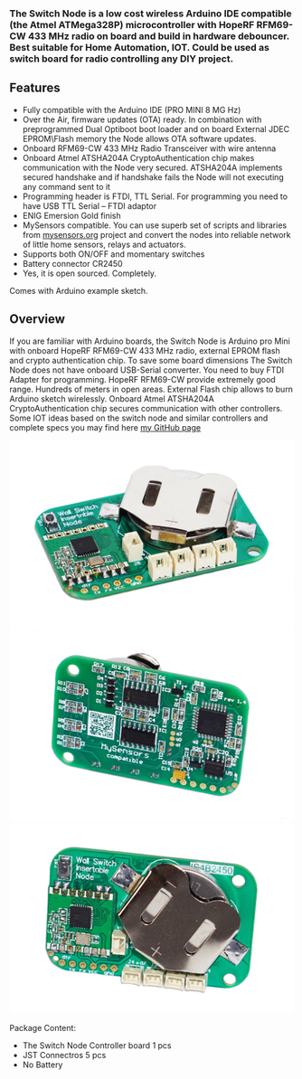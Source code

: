 

### The Switch Node is a low cost wireless Arduino IDE compatible (the Atmel ATMega328P) microcontroller with HopeRF RFM69-CW 433 MHz radio on board and build in hardware debouncer. Best suitable for Home Automation, IOT. Could be used as switch board for radio controlling any DIY project.

## Features
- Fully compatible with the Arduino IDE (PRO MINI 8 MG Hz)
- Over the Air, firmware updates (OTA) ready. In combination with preprogrammed Dual Optiboot boot loader and  on board External JDEC  EPROM\Flash memory the Node allows OTA software updates.
- Onboard RFM69-CW 433 MHz Radio Transceiver  with wire antenna
- Onboard Atmel ATSHA204A CryptoAuthentication chip makes communication with the Node very secured. ATSHA204A implements secured handshake and if handshake fails the Node will not executing any command sent to it
- Programming header is FTDI, TTL Serial. For programming you need to have  USB TTL Serial – FTDI adaptor
- ENIG Emersion Gold finish
- MySensors compatible. You can use superb set of scripts and libraries from [mysensors.org](http://www.mysensors.org) project  and convert the nodes into reliable network of little home sensors, relays and actuators.
- Supports both ON/OFF and momentary switches 
- Battery connector CR2450
- Yes, it is open sourced. Completely.

Comes with Arduino example sketch.

## Overview
If you are familiar with Arduino boards, the Switch Node is Arduino pro Mini with onboard HopeRF RFM69-CW 433 MHz radio, external EPROM flash and crypto authentication chip. To save some board dimensions The Switch Node does not have onboard USB-Serial converter. You need to buy FTDI Adapter for programming. HopeRF RFM69-CW provide extremely good range. Hundreds of meters in open areas. External Flash chip allows to burn Arduino sketch wirelessly. Onboard Atmel ATSHA204A CryptoAuthentication chip secures communication with other controllers. Some IOT ideas based on the switch node and similar controllers and complete specs you may find here [my GitHub page](https://github.com/EasySensors/SwitchNode)

![enter image description here](https://github.com/EasySensors/SwitchNode/blob/master/pics/sw1.jpg?raw=true)
![enter image description here](https://github.com/EasySensors/SwitchNode/blob/master/pics/sw2.jpg?raw=true)
![enter image description here](https://github.com/EasySensors/SwitchNode/blob/master/pics/sw3.jpg?raw=true)

Package Content:
-	The Switch Node Controller board 1 pcs  
-	JST Connectros 5 pcs  
- No Battery
